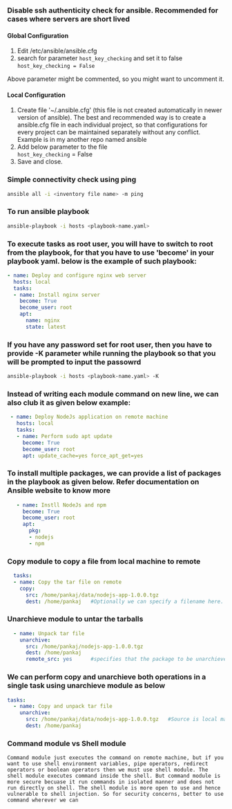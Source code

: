 ### Disable ssh authenticity check for ansible. Recommended for cases where servers are short lived
#### Global Configuration
1. Edit /etc/ansible/ansible.cfg
2. search for parameter `host_key_checking` and set it to false  
   `host_key_checking = False`

Above parameter might be commented, so you might want to uncomment it.

#### Local Configuration
1. Create file '~/.ansible.cfg' (this file is not created automatically in newer version of ansible). The best and recommended way is to create a ansible.cfg file in each individual project, so that configurations for every project can be maintained separately without any conflict. Example is in my another repo named ansible
2. Add below parameter to the file  
   `host_key_checking` = False
3. Save and close.

### Simple connectivity check using ping
```bash
ansible all -i <inventory file name> -m ping
```

### To run ansible playbook
```bash
ansible-playbook -i hosts <playbook-name.yaml>
```

### To execute tasks as root user, you will have to switch to root from the playbook, for that you have to use 'become' in your playbook yaml. below is the example of such playbook:

```yaml
- name: Deploy and configure nginx web server
  hosts: local
  tasks: 
  - name: Install nginx server
    become: True
    become_user: root
    apt: 
      name: nginx
      state: latest
   ```

### If you have any password set for root user, then you have to provide -K parameter while running the playbook so that you will be prompted to input the passowrd  
```bash
ansible-playbook -i hosts <playbook-name.yaml> -K
```

### Instead of writing each module command on new line, we can also club it as given below example:
```yaml
 - name: Deploy NodeJs application on remote machine
   hosts: local
   tasks:
   - name: Perform sudo apt update
     become: True
     become_user: root
     apt: update_cache=yes force_apt_get=yes
```

### To install multiple packages, we can provide a list of packages in the playbook as given below. Refer documentation on Ansible website to know more
```yaml
   - name: Instll NodeJs and npm
     become: True
     become_user: root
     apt:
       pkg:
       - nodejs
       - npm
```
### Copy module to copy a file from local machine to remote
```yaml
  tasks:
  - name: Copy the tar file on remote
    copy:
      src: /home/pankaj/data/nodejs-app-1.0.0.tgz
      dest: /home/pankaj   #Optionally we can specify a filename here. If the filename is different from the source filename, then module will rename it after copy
```

### Unarchieve module to untar the tarballs
```yaml
  - name: Unpack tar file
    unarchive:
      src: /home/pankaj/nodejs-app-1.0.0.tgz
      dest: /home/pankaj   
      remote_src: yes      #specifies that the package to be unarchieved is located on remote machine, otherise it look for the pckage on local machine
```

### We can perform copy and unarchieve both operations in a single task using unarchieve module as below
```yaml
tasks:
  - name: Copy and unpack tar file
    unarchive:
      src: /home/pankaj/data/nodejs-app-1.0.0.tgz   #Source is local machine. Unarchieve will copy file to remote, and will then un-tar it.
      dest: /home/pankaj
```

### Command module vs Shell module
```Command module just executes the command on remote machine, but if you want to use shell environment variables, pipe operators, redirect operators or boolean operators then we must use shell module. The shell module executes command inside the shell. But command module is more secure becuase it run commands in isolated manner and does not run directly on shell. The shell module is more open to use and hence vulnerable to shell injection. So for security concerns, better to use command wherever we can```